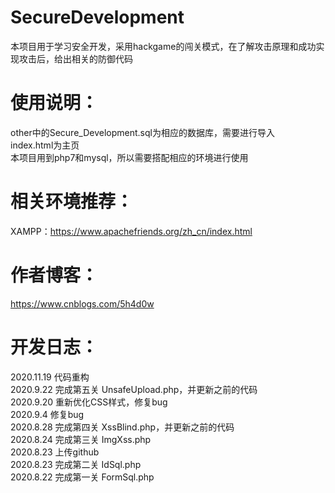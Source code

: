 # SecureDevelopment
本项目用于学习安全开发，采用hackgame的闯关模式，在了解攻击原理和成功实现攻击后，给出相关的防御代码  

# 使用说明：  
other中的Secure_Development.sql为相应的数据库，需要进行导入  
index.html为主页  
本项目用到php7和mysql，所以需要搭配相应的环境进行使用  

# 相关环境推荐：  
XAMPP：https://www.apachefriends.org/zh_cn/index.html

# 作者博客：  
https://www.cnblogs.com/5h4d0w

# 开发日志：  
2020.11.19 代码重构  
2020.9.22 完成第五关 UnsafeUpload.php，并更新之前的代码  
2020.9.20 重新优化CSS样式，修复bug  
2020.9.4 修复bug  
2020.8.28 完成第四关 XssBlind.php，并更新之前的代码  
2020.8.24 完成第三关 ImgXss.php  
2020.8.23 上传github  
2020.8.23 完成第二关 IdSql.php  
2020.8.22 完成第一关 FormSql.php  
